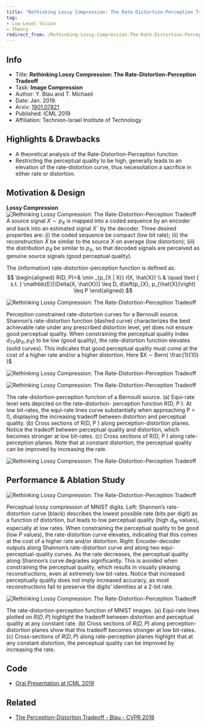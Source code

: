 ```yaml
---
title: "Rethinking Lossy Compression: The Rate-Distortion-Perception Tradeoff - Blau - ICML 2019"
tag:
- Low-Level Vision
- Theory
redirect_from: /Rethinking-Lossy-Compression-The-Rate-Distortion-Perception-Tradeoff-Blau-ICML.html
---
```




## Info
- Title: **Rethinking Lossy Compression: The Rate-Distortion-Perception Tradeoff**
- Task: **Image Compression**
- Author: Y. Blau and T. Michaeli
- Date:  Jan. 2019.
- Arxiv: [1901.07821](https://arxiv.org/abs/1901.07821)
- Published: ICML 2019
- Affiliation: Technion-Israel Institute of Technology

## Highlights & Drawbacks
- A theoretical analysis of the Rate-Distortion-Perception function
- Restricting the perceptual quality to be high, generally leads to an elevation of the rate-distortion curve, thus necessitation a sacrifice in either rate or distortion.

## Motivation & Design
**Lossy Compression**
![Rethinking Lossy Compression: The Rate-Distortion-Perception Tradeoff](https://i.imgur.com/LKNhgbH.jpg)
A source signal $X ∼ p_X$ is mapped into a coded sequence by an encoder and back into an estimated signal Xˆ by the decoder. Three desired properties are: (i) the coded sequence be compact (low bit rate); (ii) the reconstruction $\hat{X}$ be similar to the source $X$ on average (low distortion); (iii) the distribution $p_{\hat{X}}$ be similar to $p_X$, so that decoded signals are perceived as genuine source signals (good perceptual quality).

The (information) rate-distortion-perception function is defined as:
$$
\begin{aligned} R(D, P)=& \min _{p_{X | X}} I(X, \hat{X}) \\ & \quad \text { s.t. } \mathbb{E}[\Delta(X, \hat{X})] \leq D, d\left(p_{X}, p_{\hat{X}}\right) \leq P \end{aligned}
$$

![Rethinking Lossy Compression: The Rate-Distortion-Perception Tradeoff](https://i.imgur.com/ed3I2ya.jpg)

Perception constrained rate-distortion curves for a Bernoulli source. Shannon’s rate-distortion function (dashed curve) characterizes the best achievable rate under any prescribed distortion level, yet does not ensure good perceptual quality. When constraining the perceptual quality index $d_{TV} (p_X , p_{\hat{X}})$ to be low (good quality), the rate-distortion function elevates (solid curves). This indicates that good perceptual quality must come at the cost of a higher rate and/or a higher distortion. Here $X ∼ Bern( \frac{1}{10} )$

![Rethinking Lossy Compression: The Rate-Distortion-Perception Tradeoff](https://i.imgur.com/ht4VziF.jpg)

![Rethinking Lossy Compression: The Rate-Distortion-Perception Tradeoff](https://i.imgur.com/dZGp8EE.jpg)

<script async src="https://pagead2.googlesyndication.com/pagead/js/adsbygoogle.js"></script>
<ins class="adsbygoogle"
     style="display:block; text-align:center;"
     data-ad-layout="in-article"
     data-ad-format="fluid"
     data-ad-client="ca-pub-4466575858054752"
     data-ad-slot="8787986126"></ins>
<script>
     (adsbygoogle = window.adsbygoogle || []).push({});
</script>

The rate-distortion-perception function of a Bernoulli source. (a) Equi-rate level sets depicted on the rate-distortion- perception function R(D, P ). At low bit-rates, the equi-rate lines curve substantially when approaching P = 0, displaying the increasing tradeoff between distortion and perceptual quality. (b) Cross sections of R(D, P ) along perception-distortion planes. Notice the tradeoff between perceptual quality and distortion, which becomes stronger at low bit-rates. (c) Cross sections of R(D, P ) along rate-perception planes. Note that at constant distortion, the perceptual quality can be improved by increasing the rate.

![Rethinking Lossy Compression: The Rate-Distortion-Perception Tradeoff](https://i.imgur.com/4h7LVbW.jpg)

## Performance & Ablation Study

![Rethinking Lossy Compression: The Rate-Distortion-Perception Tradeoff](https://i.imgur.com/dh8SrTO.jpg)

Perceptual lossy compression of MNIST digits. Left: Shannon’s rate-distortion curve (black) describes the lowest possible rate (bits per digit) as a function of distortion, but leads to low perceptual quality (high $d_W$ values), especially at low rates. When constraining the perceptual quality to be good (low $P$ values), the rate-distortion curve elevates, indicating that this comes at the cost of a higher rate and/or distortion. Right: Encoder-decoder outputs along Shannon’s rate-distortion curve and along two equi-perceptual-quality curves. As the rate decreases, the perceptual quality along Shannon’s curve degrades significantly. This is avoided when constraining the perceptual quality, which results in visually pleasing reconstructions, even at extremely low bit-rates. Notice that increased perceptually quality does not imply increased accuracy, as most reconstructions fail to preserve the digits’ identities at a 2-bit rate.

![Rethinking Lossy Compression: The Rate-Distortion-Perception Tradeoff](https://i.imgur.com/swysTa7.jpg)

The rate-distortion-perception function of MNIST images. (a) Equi-rate lines plotted on $R(D, P )$ highlight the tradeoff between distortion and perceptual quality at any constant rate. (b) Cross sections of $R(D, P )$ along perception-distortion planes show that this tradeoff becomes stronger at low bit-rates. (c) Cross-sections of $R(D, P )$ along rate-perception planes highlght that at any constant distortion, the perceptual quality can be improved by increasing the rate.


## Code
- [Oral Presentation at ICML 2019](https://slideslive.com/38916897)

## Related
- [The Perception-Distortion Tradeoff - Blau - CVPR 2018](https://arxivnote.ddlee.cn/The-Perception-Distortion-Tradeoff-Blau-CVPR.html)
